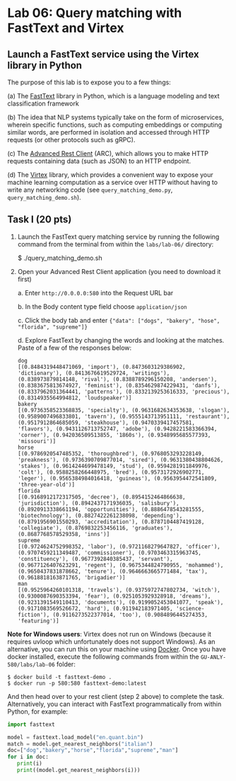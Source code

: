 # Lab 06: Query matching with FastText and Virtex


## Launch a FastText service using the Virtex library in Python
The purpose of this lab is to expose you to a few things:

(a) The [FastText](https://fasttext.cc/docs/en/python-module.html) library in Python, which is a language modeling and text classification framework

(b) The idea that NLP systems typically take on the form of microservices, wherein specific functions, such as computing embeddings or computing similar words, are performed in isolation and accessed through HTTP requests (or other protocols such as gRPC).

(c) The [Advanced Rest Client](https://install.advancedrestclient.com/install) (ARC), which allows you to make HTTP requests containing data (such as JSON) to an HTTP endpoint.

(d) The [Virtex](https://pypi.org/project/virtex/) library, which provides a convenient way to expose your machine learning computation as a service over HTTP without having to write any networking code (see `query_matching_demo.py`, `query_matching_demo.sh`).


## Task I (20 pts)

1. Launch the FastText query matching service by running the following command from the terminal from within the `labs/lab-06/` directory:

    $ ./query_matching_demo.sh

2. Open your Advanced Rest Client application (you need to download it first)

    a. Enter `http://0.0.0.0:580` into the Request URL bar
    
    b. In the Body content type field choose `application/json`

    c. Click the body tab and enter `{"data": ["dogs", "bakery", "hose", "florida", "supreme"]}`

    d. Explore FastText by changing the words and looking at the matches. Paste of a few of the responses below:

    ``` 
    dog
    [(0.8484319448471069, 'import'), (0.8473603129386902, 'dictionary'), (0.8413676619529724, 'writings'), (0.838973879814148, 'rival'), (0.8388789296150208, 'andersen'), (0.8383675813674927, 'feminist'), (0.8354629874229431, 'danfs'), (0.8337962031364441, 'patterns'), (0.8332139253616333, 'precious'), (0.8314935564994812, 'loudspeaker')]
    bakery
    [(0.9736358523368835, 'specialty'), (0.9631682634353638, 'slogan'), (0.9589007496833801, 'tavern'), (0.9555143713951111, 'restaurant'), (0.9517912864685059, 'steakhouse'), (0.9470339417457581, 'flavors'), (0.9431126713752747, 'adobe'), (0.9428221583366394, 'corner'), (0.942036509513855, '1860s'), (0.9348995685577393, 'missouri')]
    horse
    [(0.9786920547485352, 'thoroughbred'), (0.9768053293228149, 'preakness'), (0.9736390709877014, 'sired'), (0.9631380438804626, 'stakes'), (0.9614244699478149, 'stud'), (0.9594281911849976, 'colt'), (0.9588258266448975, 'bred'), (0.9573172926902771, 'leger'), (0.9565384984016418, 'guineas'), (0.9563954472541809, 'three-year-old')]
    florida
    [(0.9168912172317505, 'decree'), (0.8954152464866638, 'jurisdiction'), (0.8942437171936035, 'salisbury'), (0.8920913338661194, 'opportunities'), (0.8886478543281555, 'biotechnology'), (0.8827422261238098, 'depending'), (0.8791956901550293, 'accreditation'), (0.8787104487419128, 'collegiate'), (0.8769832253456116, 'graduates'), (0.8687768578529358, 'inns')]
    supreme
    [(0.9724624752998352, 'labor'), (0.9721168279647827, 'officer'), (0.9707459211349487, 'commissioner'), (0.9703463315963745, 'constituency'), (0.9677392840385437, 'servant'), (0.9677126407623291, 'regent'), (0.9675344824790955, 'mohammed'), (0.9650437831878662, 'tenure'), (0.9646663665771484, 'tax'), (0.9618818163871765, 'brigadier')]
    man
    [(0.9525964260101318, 'travels'), (0.9375972747802734, 'witch'), (0.9300087690353394, 'fear'), (0.9251053929328918, 'dreams'), (0.9231391549110413, 'documents'), (0.9199052453041077, 'speak'), (0.9171083569526672, 'hard'), (0.911942183971405, 'science-fiction'), (0.9116273522377014, 'too'), (0.9084896445274353, 'featuring')]
    
    ```

**Note for Windows users**: Virtex does not run on Windows (because it requires uvloop which unfortunately does not support Windows). As an alternative, you can run this on your machine using [Docker](https://docs.docker.com/desktop/windows/install/). Once you have docker installed, execute the following commands from within the `GU-ANLY-580/labs/lab-06` folder:

    $ docker build -t fasttext-demo .
    $ docker run -p 580:580 fasttext-demo:latest

And then head over to your rest client (step 2 above) to complete the task. Alternatively, you can interact with FastText programmatically from within Python, for example:

   ```python
   import fasttext
   
   model = fasttext.load_model("en.quant.bin")
   match = model.get_nearest_neighbors("italian")
   doc=["dog","bakery","horse","florida","supreme","man"]
   for i in doc:
      print(i)
      print((model.get_nearest_neighbors(i)))
   ```
